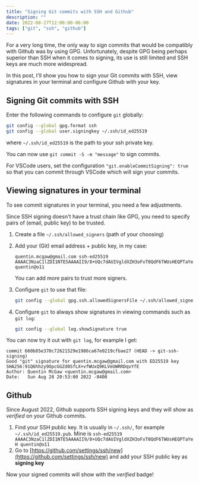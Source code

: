 ```yaml
---
title: "Signing Git commits with SSH and Github"
description: ""
date: 2022-08-27T12:00:00-06:00
tags: ["git", "ssh", "github"]
---
```


For a very long time, the only way to sign commits that would be compatibly with Github was by using GPG.
Unfortunately, despite GPG being perhaps superior than SSH when it comes to signing, its use is still limited and SSH keys are much more widespread.

In this post, I'll show you how to sign your Git commits with SSH, view signatures in your terminal and configure Github with your key.

## Signing Git commits with SSH

Enter the following commands to configure `git` globally:

```sh
git config --global gpg.format ssh
git config --global user.signingkey ~/.ssh/id_ed25519
```

where `~/.ssh/id_ed25519` is the path to your ssh private key.

You can now use `git commit -S -m "message"` to sign commits.

For VSCode users, set the configuration `"git.enableCommitSigning": true` so that you can commit through VSCode which will sign your commits.

## Viewing signatures in your terminal

To see commit signatures in your terminal, you need a few adjustments.

Since SSH signing doesn't have a trust chain like GPG, you need to specify pairs of (email, public key) to be trusted.

1. Create a file `~/.ssh/allowed_signers` (path of your choosing)
1. Add your (Git) email address + public key, in my case:

    ```text
    quentin.mcgaw@gmail.com ssh-ed25519 AAAAC3NzaC1lZDI1NTE5AAAAII9/8+UQc7dAUIVgldXZH3oFxT0QdF6TWUsHEQPTaYeH quentin@o11
    ```

    You can add more pairs to trust more signers.
1. Configure `git` to use that file:

    ```sh
    git config --global gpg.ssh.allowedSignersFile ~/.ssh/allowed_signers
    ```

1. Configure `git` to always show signatures in viewing commands such as `git log`:

    ```sh
    git config --global log.showSignature true
    ```

You can now try it out with `git log`, for example I get:

```log
commit 660b85e370c72621529e1986ca67e0219cfbae27 (HEAD -> git-ssh-signing)
Good "git" signature for quentin.mcgaw@gmail.com with ED25519 key SHA256:91Q6hhzy9OpcGGZd0SfLX+vfWUxQ9KLVeUWRRDqvYfE
Author: Quentin McGaw <quentin.mcgaw@gmail.com>
Date:   Sun Aug 28 20:53:00 2022 -0400
```

## Github

Since August 2022, Github supports SSH signing keys and they will show as *verified* on your Github commits.

1. Find your SSH public key. It is usually in `~/.ssh/`, for example `~/.ssh/id_ed25519.pub`.
Mine is `ssh-ed25519 AAAAC3NzaC1lZDI1NTE5AAAAII9/8+UQc7dAUIVgldXZH3oFxT0QdF6TWUsHEQPTaYeH quentin@o11`
1. Go to [https://github.com/settings/ssh/new](https://github.com/settings/ssh/new) and add your SSH public key as **signing key**

Now your signed commits will show with the *verified* badge!
